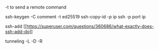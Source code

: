 
-t to send a remote command


ssh-keygen
-C comment
-t  <to change the crypto> ed25519
ssh-copy-id -p <port> ip
ssh -p port ip

ssh-add
[[https://superuser.com/questions/360686/what-exactly-does-ssh-add-do]]

tunneling
-L
-D
-R